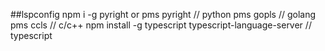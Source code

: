 ##lspconfig
npm i -g pyright or pms pyright  // python
pms gopls // golang
pms ccls // c/c++
npm install -g typescript typescript-language-server // typescript
